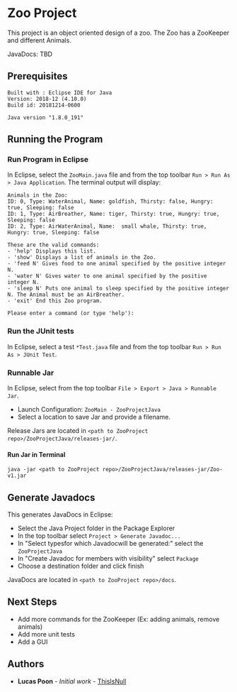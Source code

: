 # Zoo Project

This project is an object oriented design of a zoo. The Zoo has a ZooKeeper and different Animals.

JavaDocs: TBD

## Prerequisites

```
Built with : Eclipse IDE for Java 
Version: 2018-12 (4.10.0)
Build id: 20181214-0600
```

```
Java version "1.8.0_191"
```

## Running the Program

### Run Program in Eclipse

In Eclipse, select the `ZooMain.java` file and from  the top toolbar `Run > Run As > Java Application`.
The  terminal output will display:

```
Animals in the Zoo:
ID: 0, Type: WaterAnimal, Name: goldfish, Thirsty: false, Hungry: true, Sleeping: false
ID: 1, Type: AirBreather, Name: tiger, Thirsty: true, Hungry: true, Sleeping: false
ID: 2, Type: AirWaterAnimal, Name:  small whale, Thirsty: true, Hungry: true, Sleeping: false

These are the valid commands:
- 'help' Displays this list.
- 'show' Displays a list of animals in the Zoo.
- 'feed N' Gives food to one animal specified by the positive integer N.
- 'water N' Gives water to one animal specified by the positive integer N.
- 'sleep N' Puts one animal to sleep specified by the positive integer N. The Animal must be an AirBreather.
- 'exit' End this Zoo program.

Please enter a command (or type 'help'):
```

### Run the JUnit tests

In Eclipse, select a test `*Test.java` file and from  the top toolbar `Run > Run As > JUnit Test`.

### Runnable Jar

In Eclipse, select from the top toolbar `File > Export > Java > Runnable Jar`.
* Launch Configuration: `ZooMain - ZooProjectJava`
* Select a location to save Jar and provide a filename.

Release Jars are located in `<path to ZooProject repo>/ZooProjectJava/releases-jar/`.

#### Run Jar in Terminal

`java -jar <path to ZooProject repo>/ZooProjectJava/releases-jar/Zoo-v1.jar`

## Generate Javadocs

This generates JavaDocs in Eclipse:
* Select the Java Project folder in the Package Explorer
* In the top toolbar select `Project > Generate Javadoc...`
* In "Select typesfor which Javadocwill be generated:" select the `ZooProjectJava` 
* In "Create Javadoc for members with visibility" select `Package`
* Choose a destination folder and click finish

JavaDocs are located in `<path to ZooProject repo>/docs`.

## Next Steps

* Add more commands for the ZooKeeper (Ex: adding animals, remove animals)
* Add more unit tests
* Add a GUI

## Authors

* **Lucas Poon** - *Initial work* - [ThisIsNull](https://github.com/ThisIsNull)

